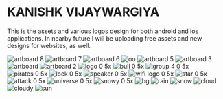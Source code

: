 # KANISHK VIJAYWARGIYA


This is the assets and various logos design for both android and ios applications. In nearby future I will be uploading free assets and new designs for websites, as well.

![artboard 8](https://user-images.githubusercontent.com/43451046/46349636-35707780-c670-11e8-876c-143d67e63f36.png) ![artboard 7](https://user-images.githubusercontent.com/43451046/46349637-35707780-c670-11e8-8f37-75dbfca70ed2.png)  ![artboard 6](https://user-images.githubusercontent.com/43451046/46349639-36090e00-c670-11e8-8eba-55d131b9e584.png)  ![oo](https://user-images.githubusercontent.com/43451046/46349641-36090e00-c670-11e8-8217-699164535d4f.png)  ![artboard 5](https://user-images.githubusercontent.com/43451046/46349642-36090e00-c670-11e8-9cc5-83800cf501b0.png)   ![artboard 3](https://user-images.githubusercontent.com/43451046/46349643-36a1a480-c670-11e8-9dae-87f66e140d4a.png)  ![artboard](https://user-images.githubusercontent.com/43451046/46349644-36a1a480-c670-11e8-89ad-0c77e3d083cb.png)  ![artboard 2](https://user-images.githubusercontent.com/43451046/46349646-36a1a480-c670-11e8-8990-6c660add5485.png)  ![logo 0 5x](https://user-images.githubusercontent.com/43451046/46349681-5507a000-c670-11e8-901c-b3c826f4e4f5.png)  ![bull 0 5x](https://user-images.githubusercontent.com/43451046/46349683-55a03680-c670-11e8-9465-c0a45444d757.png)  ![group 4 0 5x](https://user-images.githubusercontent.com/43451046/46349684-55a03680-c670-11e8-85ed-7ba650e5fe49.png)  ![pirates 0 5x](https://user-images.githubusercontent.com/43451046/46349686-5638cd00-c670-11e8-8b37-8ff4825679be.png)  ![lock 0 5x](https://user-images.githubusercontent.com/43451046/46349687-5638cd00-c670-11e8-9470-2b3ab347dea9.png)  ![speaker 0 5x](https://user-images.githubusercontent.com/43451046/46349690-5638cd00-c670-11e8-8512-54aa3609f411.png)  ![wifi logo 0 5x](https://user-images.githubusercontent.com/43451046/46349691-56d16380-c670-11e8-9db7-7da024f68619.png)  ![star 0 5x](https://user-images.githubusercontent.com/43451046/46349692-56d16380-c670-11e8-853a-b1c8bd6cc1d3.png)  ![attack 0 5x](https://user-images.githubusercontent.com/43451046/46349693-5769fa00-c670-11e8-9e3b-41f00c8041f0.png)  ![universe 0 5x](https://user-images.githubusercontent.com/43451046/46349694-58029080-c670-11e8-8177-cefd2c47490b.png)  ![snowy 0 5x](https://user-images.githubusercontent.com/43451046/46349696-58029080-c670-11e8-9117-54d269ae59b4.png)  ![bg](https://user-images.githubusercontent.com/43451046/46349734-79637c80-c670-11e8-9f62-02ce2c3541e2.jpg)  ![rain](https://user-images.githubusercontent.com/43451046/46349758-88e2c580-c670-11e8-9f08-5467e2c0bcfc.png)   ![snow](https://user-images.githubusercontent.com/43451046/46349767-90a26a00-c670-11e8-9627-397f423f2808.png)   ![cloud](https://user-images.githubusercontent.com/43451046/46349774-98faa500-c670-11e8-8ffb-90d53bd3a928.png)   ![cloudy](https://user-images.githubusercontent.com/43451046/46349787-a44dd080-c670-11e8-85ee-96c2ab543f98.png)   ![sun](https://user-images.githubusercontent.com/43451046/46349797-ad3ea200-c670-11e8-9ffb-26d61593d6ac.png)

